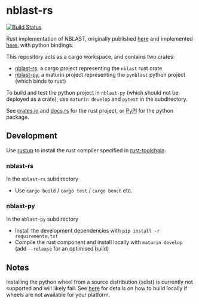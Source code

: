# nblast-rs
[![Build Status](https://travis-ci.com/clbarnes/nblast-rs.svg?branch=master)](https://travis-ci.com/clbarnes/nblast-rs)

Rust implementation of NBLAST, originally published [here](https://www.ncbi.nlm.nih.gov/pmc/articles/PMC4961245/) and implemented [here](https://github.com/natverse/nat.nblast/), with python bindings.

This repository acts as a cargo workspace, and contains two crates:

- [nblast-rs](./nblast-rs), a cargo project representing the `nblast` rust crate
- [nblast-py](./nblast-py), a maturin project representing the `pynblast` python project (which binds to rust)

To build and test the python project in `nblast-py` (which should not be deployed as a crate), use `maturin develop` and `pytest` in the subdirectory.

See [crates.io](https://crates.io/crates/nblast) and [docs.rs](https://docs.rs/nblast) for the rust project,
or [PyPI](https://pypi.org/project/pynblast) for the python package.

## Development

Use [rustup](https://rustup.rs/) to install the rust compiler specified in [rust-toolchain](./rust-toolchain).

### nblast-rs

In the `nblast-rs` subdirectory

- Use `cargo build` / `cargo test` / `cargo bench` etc.

### nblast-py

In the `nblast-py` subdirectory

- Install the development dependencies with `pip install -r requirements.txt`
- Compile the rust component and install locally with `maturin develop` (add `--release` for an optimised build)

## Notes

Installing the python wheel from a source distribution (sdist) is currently not supported and will likely fail.
See [here](./nblast-py/README.rst) for details on how to build locally if wheels are not available for your platform.

